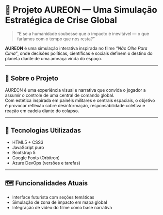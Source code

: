 # 🌌 Projeto AUREON — Uma Simulação Estratégica de Crise Global

> “E se a humanidade soubesse que o impacto é inevitável — o que faríamos com o tempo que nos resta?”

**AUREON** é uma simulação interativa inspirada no filme _“Não Olhe Para Cima”_, onde decisões políticas, científicas e sociais definem o destino do planeta diante de uma ameaça vinda do espaço.

---

## 🧠 Sobre o Projeto

AUREON é uma experiência visual e narrativa que convida o jogador a assumir o controle de uma central de comando global.  
Com estética inspirada em painéis militares e centrais espaciais, o objetivo é provocar reflexão sobre desinformação, responsabilidade coletiva e reação em cadeia diante do colapso.

---

## 🔧 Tecnologias Utilizadas

- HTML5 + CSS3  
- JavaScript puro  
- Bootstrap 5  
- Google Fonts (Orbitron)  
- Azure DevOps (versões e tarefas)

---

## 🗺️ Funcionalidades Atuais

- Interface futurista com seções temáticas
- Simulação de zona de impacto em mapa global
- Integração de vídeo do filme como base narrativa
